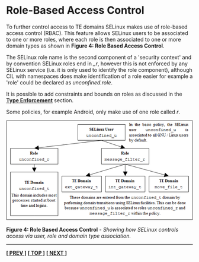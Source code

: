 # Role-Based Access Control

To further control access to TE domains SELinux makes use of role-based
access control (RBAC). This feature allows SELinux users to be
associated to one or more roles, where each role is then associated to
one or more domain types as shown in **Figure 4: Role Based Access Control**.

The SELinux role name is the second component of a 'security context'
and by convention SELinux roles end in *_r*, however this is not
enforced by any SELinux service (i.e. it is only used to identify the
role component), although CIL with namespaces does make identification
of a role easier for example a 'role' could be declared as
*unconfined.role*.

It is possible to add constraints and bounds on roles as discussed in
the [**Type Enforcement**](type_enforcement.md#type-enforcement) section.

Some policies, for example Android, only make use of one role called *r*.

![](./images/4-RBAC.png)

**Figure 4: Role Based Access Control** - *Showing how SELinux controls
access via user, role and domain type association.*

<!-- %CUTHERE% -->

---
**[[ PREV ]](users.md)** **[[ TOP ]](#)** **[[ NEXT ]](type_enforcement.md)**
